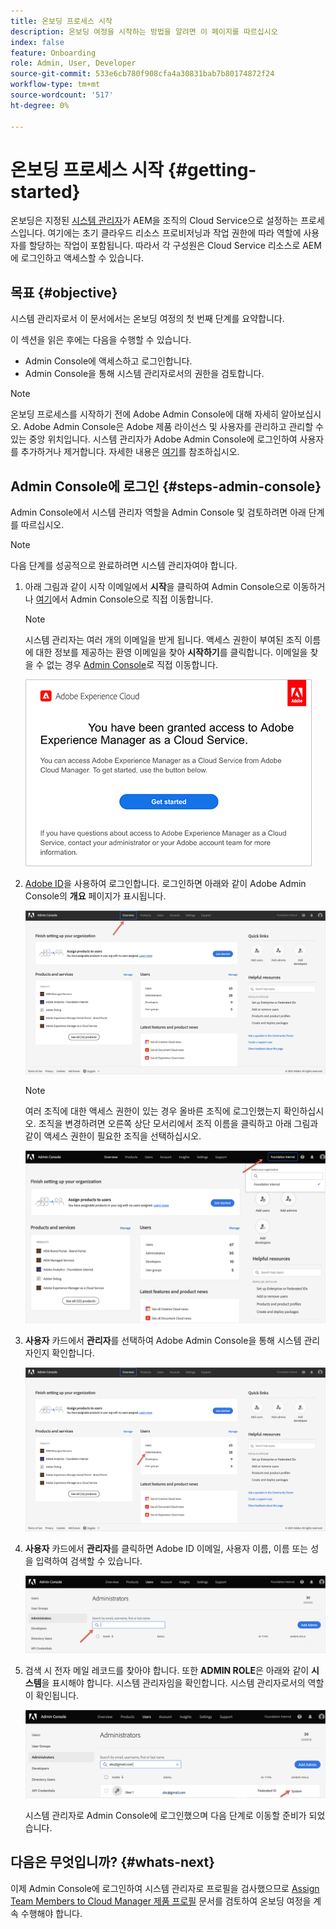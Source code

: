 ```yaml
---
title: 온보딩 프로세스 시작
description: 온보딩 여정을 시작하는 방법을 알려면 이 페이지를 따르십시오
index: false
feature: Onboarding
role: Admin, User, Developer
source-git-commit: 533e6cb780f908cfa4a30831bab7b80174872f24
workflow-type: tm+mt
source-wordcount: '517'
ht-degree: 0%

---
```


# 온보딩 프로세스 시작 {#getting-started}

온보딩은 지정된 [시스템 관리자](https://experienceleague.adobe.com/docs/experience-manager-cloud-service/onboarding/onboarding-concepts/system-administrator.html?lang=en)가 AEM을 조직의 Cloud Service으로 설정하는 프로세스입니다. 여기에는 초기 클라우드 리소스 프로비저닝과 작업 권한에 따라 역할에 사용자를 할당하는 작업이 포함됩니다. 따라서 각 구성원은 Cloud Service 리소스로 AEM에 로그인하고 액세스할 수 있습니다.

## 목표 {#objective}

시스템 관리자로서 이 문서에서는 온보딩 여정의 첫 번째 단계를 요약합니다.

이 섹션을 읽은 후에는 다음을 수행할 수 있습니다.

* Admin Console에 액세스하고 로그인합니다.
* Admin Console을 통해 시스템 관리자로서의 권한을 검토합니다.

>[!NOTE]
>온보딩 프로세스를 시작하기 전에 Adobe Admin Console에 대해 자세히 알아보십시오. Adobe Admin Console은 Adobe 제품 라이선스 및 사용자를 관리하고 관리할 수 있는 중앙 위치입니다. 시스템 관리자가 Adobe Admin Console에 로그인하여 사용자를 추가하거나 제거합니다. 자세한 내용은 [여기](https://experienceleague.adobe.com/docs/experience-manager-cloud-service/onboarding/onboarding-concepts/admin-console.html?lang=en)를 참조하십시오.


## Admin Console에 로그인 {#steps-admin-console}

Admin Console에서 시스템 관리자 역할을 Admin Console 및 검토하려면 아래 단계를 따르십시오.

>[!NOTE]
>다음 단계를 성공적으로 완료하려면 시스템 관리자여야 합니다.

1. 아래 그림과 같이 시작 이메일에서 **시작**&#x200B;을 클릭하여 Admin Console으로 이동하거나 [여기](https://adminconsole.adobe.com)에서 Admin Console으로 직접 이동합니다.

   >[!NOTE]
   >시스템 관리자는 여러 개의 이메일을 받게 됩니다. 액세스 권한이 부여된 조직 이름에 대한 정보를 제공하는 환영 이메일을 찾아 **시작하기**&#x200B;를 클릭합니다. 이메일을 찾을 수 없는 경우 [Admin Console](https://adminconsole.adobe.com/)로 직접 이동합니다.

   ![](/help/journey-onboarding/assets/get-started-email.png)

1. [Adobe ID](https://experienceleague.adobe.com/docs/experience-manager-cloud-service/onboarding/onboarding-concepts/adobe-id.html?lang=en)을 사용하여 로그인합니다. 로그인하면 아래와 같이 Adobe Admin Console의 **개요** 페이지가 표시됩니다.

   ![](/help/journey-onboarding/assets/get-started1.png)

   >[!NOTE]
   >여러 조직에 대한 액세스 권한이 있는 경우 올바른 조직에 로그인했는지 확인하십시오. 조직을 변경하려면 오른쪽 상단 모서리에서 조직 이름을 클릭하고 아래 그림과 같이 액세스 권한이 필요한 조직을 선택하십시오.

   ![](/help/journey-onboarding/assets/admin-console-orgswitch.png)

1. **사용자** 카드에서 **관리자**&#x200B;를 선택하여 Adobe Admin Console을 통해 시스템 관리자인지 확인합니다.

   ![](/help/journey-onboarding/assets/get-started2.png)

1. **사용자** 카드에서 **관리자**&#x200B;를 클릭하면 Adobe ID 이메일, 사용자 이름, 이름 또는 성을 입력하여 검색할 수 있습니다.

   ![](/help/journey-onboarding/assets/get-started3.png)

1. 검색 시 전자 메일 레코드를 찾아야 합니다. 또한 **ADMIN ROLE**&#x200B;은 아래와 같이 **시스템**&#x200B;을 표시해야 합니다. 시스템 관리자임을 확인합니다. 시스템 관리자로서의 역할이 확인됩니다.

   ![](/help/journey-onboarding/assets/get-started4.png)

   시스템 관리자로 Admin Console에 로그인했으며 다음 단계로 이동할 준비가 되었습니다.

## 다음은 무엇입니까? {#whats-next}

이제 Admin Console에 로그인하여 시스템 관리자로 프로필을 검사했으므로 [Assign Team Members to Cloud Manager 제품 프로필](/help/journey-onboarding/sysadmin/assign-team-members-aem-cloud-service.md) 문서를 검토하여 온보딩 여정을 계속 수행해야 합니다.

